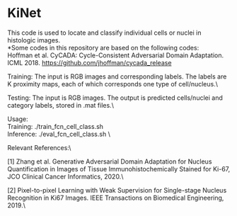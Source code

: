 # KiNet
This code is used to locate and classify individual cells or nuclei in histologic images.\
*Some codes in this repository are based on the following codes:\
Hoffman et al. CyCADA: Cycle-Consistent Adversarial Domain Adaptation. ICML 2018. https://github.com/jhoffman/cycada_release


Training: The input is RGB images and corresponding labels. The labels are K proximity maps, each of which corresponds one type of cell/nucleus.\ 

Testing: The input is RGB images. The output is predicted cells/nuclei and category labels, stored in .mat files.\

Usage:\
Training: ./train_fcn_cell_class.sh \
Inference: ./eval_fcn_cell_class.sh \

Relevant References:\

[1] Zhang et al. Generative Adversarial Domain Adaptation for Nucleus Quantification in Images of Tissue Immunohistochemically Stained for Ki-67, JCO Clinical Cancer Informatics, 2020.\

[2] Pixel-to-pixel Learning with Weak Supervision for Single-stage Nucleus Recognition in Ki67 Images. IEEE Transactions on Biomedical Engineering, 2019.\
